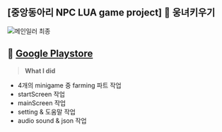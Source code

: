 ## [중앙동아리 NPC LUA game project] :bear: 웅녀키우기
![메인일러 최종](https://user-images.githubusercontent.com/102642679/222091269-74f0e388-5d32-4f02-9b27-de0d5479c165.png)

:link: [Google Playstore](https://play.google.com/store/apps/details?id=ddwu.npc.woong)
------
> **What I did**

- 4개의 minigame 중 farming 파트 작업
- startScreen 작업
- mainScreen 작업
- setting & 도움말 작업
- audio sound & json 작업
